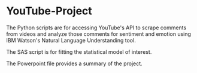 # YouTube-Project
The Python scripts are for accessing YouTube's API to scrape comments from videos and analyze those comments for sentiment and emotion using IBM Watson's Natural Language Understanding tool. 

The SAS script is for fitting the statistical model of interest. 

The Powerpoint file provides a summary of the project.
